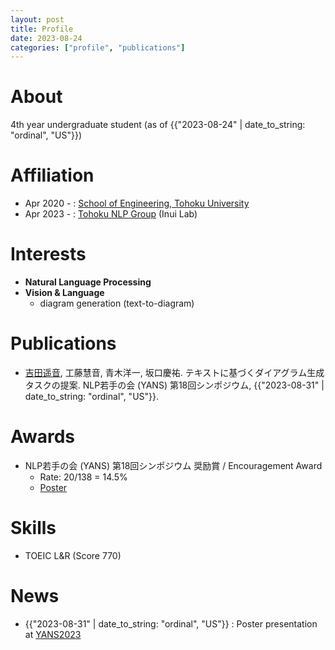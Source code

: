 ```yaml
---
layout: post
title: Profile
date: 2023-08-24
categories: ["profile", "publications"]
---
```


# About

4th year undergraduate student (as of {{"2023-08-24" | date_to_string: "ordinal", "US"}})


# Affiliation

- Apr 2020 - : [School of Engineering, Tohoku University][Tohoku University]
- Apr 2023 - : [Tohoku NLP Group][Tohoku NLP] (Inui Lab)


# Interests

- **Natural Language Processing**
- **Vision & Language**
  - diagram generation (text-to-diagram)


# Publications

- [吉田遥音][TOP], 工藤慧音, 青木洋一, 坂口慶祐. テキストに基づくダイアグラム生成タスクの提案. NLP若手の会 (YANS) 第18回シンポジウム, {{"2023-08-31" | date_to_string: "ordinal", "US"}}.


# Awards

- NLP若手の会 (YANS) 第18回シンポジウム 奨励賞 / Encouragement Award
  - Rate: 20/138 = 14.5%
  - [Poster][Poster]


# Skills

- TOEIC L&R (Score 770)


# News

- {{"2023-08-31" | date_to_string: "ordinal", "US"}} : Poster presentation at [YANS2023][YANS2023]


<!-- Links -->
<!-- Affiliation -->
[Tohoku University]: https://www.eng.tohoku.ac.jp/
[Tohoku NLP]: https://www.nlp.ecei.tohoku.ac.jp/
<!-- Publications -->
[TOP]: https://haruto2001.github.io/
<!-- Awards -->
[Poster]: {{site.baseurl}}/assets/icons/twitter.png
<!-- News -->
[YANS2023]: https://yans.anlp.jp/entry/yans2023